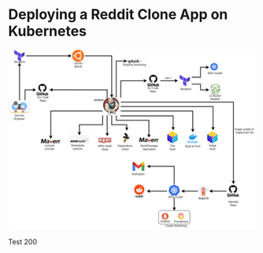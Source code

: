 # Deploying a Reddit Clone App on Kubernetes
![alt text](https://github.com/Gabinsime75/Project_04-DevSecOps--reddit-clone/blob/main/Project-Architecture-Flow.png)

Test 200





